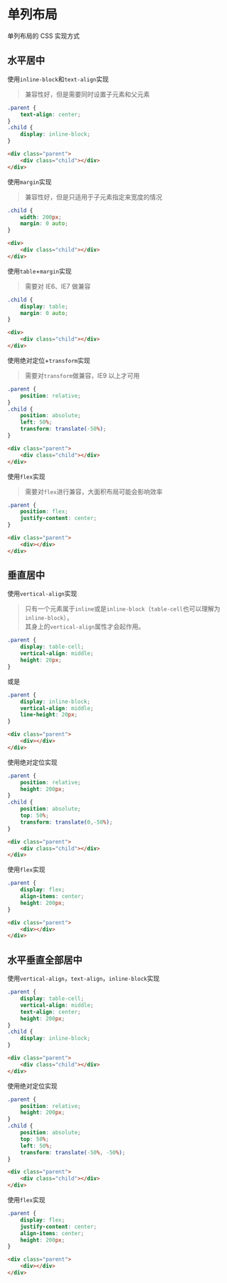 # 单列布局

单列布局的 CSS 实现方式

## 水平居中

使用`inline-block`和`text-align`实现

> 兼容性好，但是需要同时设置子元素和父元素

```css
.parent {
    text-align: center;
}
.child {
    display: inline-block;
}
```

```html
<div class="parent">
    <div class="child"></div>
</div>
```

使用`margin`实现

> 兼容性好，但是只适用于子元素指定来宽度的情况

```css
.child {
    width: 200px;
    margin: 0 auto;
}
```

```html
<div>
    <div class="child"></div>
</div>
```

使用`table`+`margin`实现

> 需要对 IE6、IE7 做兼容

```css
.child {
    display: table;
    margin: 0 auto;
}
```

```html
<div>
    <div class="child"></div>
</div>
```

使用绝对定位+`transform`实现

> 需要对`transform`做兼容，IE9 以上才可用

```css
.parent { 
    position: relative; 
}
.child {
    position: absolute;
    left: 50%;
    transform: translate(-50%);
}
```

```html
<div class="parent">
    <div class="child"></div>
</div>
```

使用`flex`实现

> 需要对`flex`进行兼容，大面积布局可能会影响效率

```css
.parent { 
    position: flex;
    justify-content: center;
}
```

```html
<div class="parent">
    <div></div>
</div>
```

## 垂直居中

使用`vertical-align`实现

> 只有一个元素属于`inline`或是`inline-block`（`table-cell`也可以理解为`inline-block`），  
> 其身上的`vertical-align`属性才会起作用。

```css
.parent {
    display: table-cell;
    vertical-align: middle;
    height: 20px;
}
```

或是

```css
.parent { 
    display: inline-block;
    vertical-align: middle;
    line-height: 20px;
}
```

```html
<div class="parent">
    <div></div>
</div>
```

使用绝对定位实现

```css
.parent {
    position: relative;
    height: 200px;
}
.child {
    position: absolute;
    top: 50%;
    transform: translate(0,-50%);
}
```

```html
<div class="parent">
    <div class="child"></div>
</div>
```

使用`flex`实现

```css
.parent {
    display: flex;
    align-items: center;
    height: 200px;
}
```

```html
<div class="parent">
    <div></div>
</div>
```

## 水平垂直全部居中

使用`vertical-align`，`text-align`，`inline-block`实现

```css
.parent {
    display: table-cell;
    vertical-align: middle;
    text-align: center; 
    height: 200px;
}
.child {
    display: inline-block;
}
```

```html
<div class="parent">
    <div class="child"></div>
</div>

```

使用绝对定位实现

```css
.parent {
    position: relative;
    height: 200px;
}
.child {
    position: absolute;
    top: 50%;
    left: 50%;
    transform: translate(-50%, -50%);
}
```

```html
<div class="parent">
    <div class="child"></div>
</div>

```

使用`flex`实现

```css
.parent {
    display: flex;
    justify-content: center;
    align-items: center;
    height: 200px;
}
```

```html
<div class="parent">
    <div></div>
</div>
```



